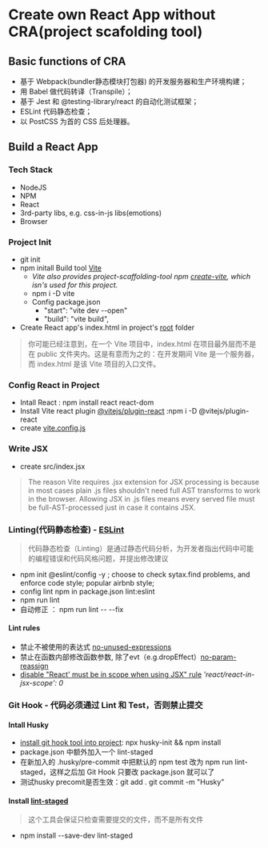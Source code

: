 # Create own React App without CRA(project scafolding tool)
## Basic functions of CRA
- 基于 Webpack(bundler静态模块打包器) 的开发服务器和生产环境构建；
- 用 Babel 做代码转译（Transpile）；
- 基于 Jest 和 @testing-library/react 的自动化测试框架；
- ESLint 代码静态检查；
- 以 PostCSS 为首的 CSS 后处理器。
## Build a React App
### Tech Stack
- NodeJS
- NPM
- React
- 3rd-party libs, e.g. css-in-js libs(emotions)
- Browser

### Project Init
- git init
- npm initall Build tool [Vite](https://cn.vitejs.dev/guide/why.html#the-problems)
    - *Vite also provides project-scaffolding-tool npm [create-vite](https://www.npmjs.com/package/create-vite), which isn's used for this project.*
    - npm i -D vite
    - Config package.json
        - "start": "vite dev --open"
        - "build": "vite build",
- Create React app's index.html in project's [root](https://cn.vitejs.dev/guide/#index-html-and-project-root) folder
> 你可能已经注意到，在一个 Vite 项目中，index.html 在项目最外层而不是在 public 文件夹内。这是有意而为之的：在开发期间 Vite 是一个服务器，而 index.html 是该 Vite 项目的入口文件。

### Config React in Project
- Intall React : npm install react react-dom
- Install Vite react plugin [@vitejs/plugin-react](https://www.npmjs.com/package/@vitejs/plugin-react) :npm i -D @vitejs/plugin-react
- create [vite.config.js](https://cn.vitejs.dev/config/#configuring-vite)

### Write JSX
- create src/index.jsx

> The reason Vite requires .jsx extension for JSX processing is because in most cases plain .js files shouldn't need full AST transforms to work in the browser. Allowing JSX in .js files means every served file must be full-AST-processed just in case it contains JSX.

### Linting(代码静态检查) - [ESLint](https://eslint.org/)
> 代码静态检查（Linting）是通过静态代码分析，为开发者指出代码中可能的编程错误和代码风格问题，并提出修改建议
- npm init @eslint/config -y ; choose to check sytax.find problems, and enforce code style; popular airbnb style;
- config lint npm in package.json lint:eslint 
- npm run lint
- 自动修正 ： npm run lint -- --fix

#### Lint rules
- 禁止不被使用的表达式 [no-unused-expressions](https://eslint.org/docs/latest/rules/no-unused-expressions)
- 禁止在函数内部修改函数参数, 除了evt（e.g.dropEffect）[no-param-reassign](https://eslint.org/docs/latest/rules/no-param-reassign)
- [disable "React' must be in scope when using JSX" rule](https://github.com/jsx-eslint/eslint-plugin-react/blob/HEAD/docs/rules/react-in-jsx-scope.md#when-not-to-use-it) *'react/react-in-jsx-scope': 0*

### Git Hook - 代码必须通过 Lint 和 Test，否则禁止提交
#### Intall Husky
- [install git hook tool into project](https://www.npmjs.com/package/husky-init): npx husky-init && npm install
- package.json 中额外加入一个 lint-staged
- 在新加入的 .husky/pre-commit 中把默认的 npm test 改为 npm run lint-staged，这样之后加 Git Hook 只要改 package.json 就可以了
- 测试husky precomit是否生效：git add . git commit -m "Husky"
#### Install [lint-staged](https://www.npmjs.com/package/lint-staged)
> 这个工具会保证只检查需要提交的文件，而不是所有文件
- npm install --save-dev lint-staged